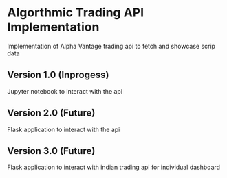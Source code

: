 # Algorthmic Trading API Implementation
Implementation of Alpha Vantage trading api to fetch and showcase scrip data

## Version 1.0 (Inprogess)
Jupyter notebook to interact with the api

## Version 2.0 (Future)
Flask application to interact with the api

## Version 3.0 (Future)
Flask application to interact with indian trading api for individual dashboard